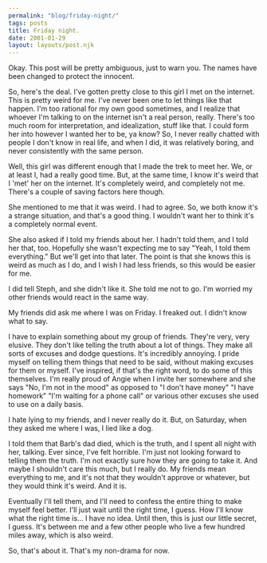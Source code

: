 ```yaml
---
permalink: "blog/friday-night/"
tags: posts
title: Friday night.
date: 2001-01-29
layout: layouts/post.njk
---
```


Okay. This post will be pretty ambiguous, just to warn you. The names have been changed to protect the innocent. 

So, here's the deal. I've gotten pretty close to this girl I met on the internet. This is pretty weird for me. I've never been one to let things like that happen. I'm too rational for my own good sometimes, and I realize that whoever I'm talking to on the internet isn't a real person, really. There's too much room for interpretation, and idealization, stuff like that. I could form her into however I wanted her to be, ya know? So, I never really chatted with people I don't know in real life, and when I did, it was relatively boring, and never consistently with the same person.

Well, this girl was different enough that I made the trek to meet her. We, or at least I, had a really good time. But, at the same time, I know it's weird that I 'met' her on the internet. It's completely weird, and completely not me. There's a couple of saving factors here though.

She mentioned to me that it was weird. I had to agree. So, we both know it's a strange situation, and that's a good thing. I wouldn't want her to think it's a completely normal event. 

She also asked if I told my friends about her. I hadn't told them, and I told her that, too. Hopefully she wasn't expecting me to say "Yeah, I told them everything." But we'll get into that later. The point is that she knows this is weird as much as I do, and I wish I had less friends, so this would be easier for me.

I did tell Steph, and she didn't like it. She told me not to go. I'm worried my other friends would react in the same way.

My friends did ask me where I was on Friday. I freaked out. I didn't know what to say. 

I have to explain something about my group of friends. They're very, very elusive. They don't like telling the truth about a lot of things. They make all sorts of excuses and dodge questions. It's incredibly annoying. I pride myself on telling them things that need to be said, without making excuses for them or myself. I've inspired, if that's the right word, to do some of this themselves. I'm really proud of Angie when I invite her somewhere and she says "No, I'm not in the mood" as opposed to "I don't have money" "I have homework" "I'm waiting for a phone call" or various other excuses she used to use on a daily basis. 

I hate lying to my friends, and I never really do it. But, on Saturday, when they asked me where I was, I lied like a dog.

I told them that Barb's dad died, which is the truth, and I spent all night with her, talking. Ever since, I've felt horrible. I'm just not looking forward to telling them the truth. I'm not exactly sure how they are going to take it. And maybe I shouldn't care this much, but I really do. My friends mean everything to me, and it's not that they wouldn't approve or whatever, but they would think it's weird. And it is. 

Eventually I'll tell them, and I'll need to confess the entire thing to make myself feel better. I'll just wait until the right time, I guess. How I'll know what the right time is... I have no idea. Until then, this is just our little secret, I guess. It's between me and a few other people who live a few hundred miles away, which is also weird.

So, that's about it. That's my non-drama for now.